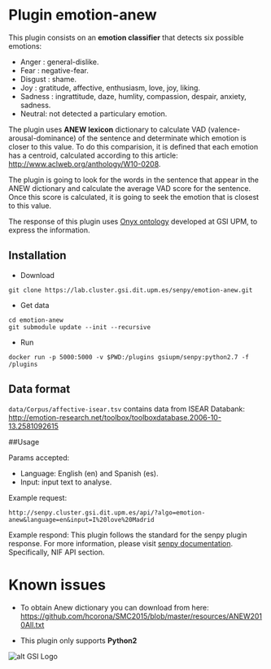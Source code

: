# Plugin emotion-anew 

This plugin consists on an **emotion classifier** that detects six possible emotions:
- Anger : general-dislike.
- Fear : negative-fear.
- Disgust : shame.
- Joy : gratitude, affective, enthusiasm, love, joy, liking.
- Sadness : ingrattitude, daze, humlity, compassion, despair, anxiety, sadness.
- Neutral: not detected a particulary emotion. 

The plugin uses **ANEW lexicon** dictionary to calculate VAD (valence-arousal-dominance) of the sentence and determinate which emotion is closer to this value. To do this comparision, it is defined that each emotion has a centroid, calculated according to this article: http://www.aclweb.org/anthology/W10-0208. 

The plugin is going to look for the words in the sentence that appear in the ANEW dictionary and calculate the average VAD score for the sentence. Once this score is calculated, it is going to seek the emotion that is closest to this value.

The response of this plugin uses [Onyx ontology](https://www.gsi.dit.upm.es/ontologies/onyx/) developed at GSI UPM, to express the information.

## Installation

* Download
```
git clone https://lab.cluster.gsi.dit.upm.es/senpy/emotion-anew.git
```
* Get data
```
cd emotion-anew
git submodule update --init --recursive
```
* Run
```
docker run -p 5000:5000 -v $PWD:/plugins gsiupm/senpy:python2.7 -f /plugins
```

## Data format

`data/Corpus/affective-isear.tsv` contains data from ISEAR Databank: http://emotion-research.net/toolbox/toolboxdatabase.2006-10-13.2581092615 

##Usage

Params accepted:
- Language: English (en) and Spanish (es).
- Input: input text to analyse.


Example request: 
```
http://senpy.cluster.gsi.dit.upm.es/api/?algo=emotion-anew&language=en&input=I%20love%20Madrid
```

Example respond: This plugin follows the standard for the senpy plugin response. For more information, please visit [senpy documentation](http://senpy.readthedocs.io). Specifically, NIF API section.
# Known issues

- To obtain Anew dictionary you can download from here: <https://github.com/hcorona/SMC2015/blob/master/resources/ANEW2010All.txt> 

- This plugin only supports **Python2**


![alt GSI Logo][logoGSI]

[logoES]: https://www.gsi.dit.upm.es/ontologies/onyx/img/eurosentiment_logo.png "EuroSentiment logo"
[logoGSI]: http://www.gsi.dit.upm.es/images/stories/logos/gsi.png "GSI Logo"
